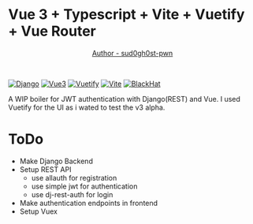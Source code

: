 # Vue 3 + Typescript + Vite + Vuetify + Vue Router

<p align="center">
  <a href="sud0gh0st.nft">
    Author - sud0gh0st-pwn
  </a>
</p>

&nbsp;

[![Django](https://img.shields.io/badge/Backend-Django-blue)](https://www.djangoproject.com/)
[![Vue3](https://img.shields.io/badge/Frontend-Vue3-blue)](https://vuejs.org/)
[![Vuetify](https://img.shields.io/badge/CSS-Vuetify3-blue)](https://vuetifyjs.com/en/)
[![Vite](https://img.shields.io/badge/Bundler-Vite-blue)](https://vitejs.dev/)
[![BlackHat](https://img.shields.io/badge/JWT-True-Black)](#JWT)

A WIP boiler for JWT authentication with Django(REST) and Vue. I used Vuetify for the UI as i wated to test the v3 alpha.

# ToDo

- Make Django Backend
- Setup REST API
  - use allauth for registration
  - use simple jwt for authentication
  - use dj-rest-auth for login
- Make authentication endpoints in frontend
- Setup Vuex
